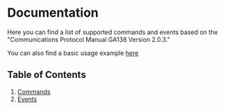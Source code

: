 # Documentation

Here you can find a list of supported commands and events based on the "Communications Protocol Manual GA138 Version 2.0.3."

You can also find a basic usage example [here](../example.js)

## Table of Contents

1. [Commands](commands.md)
2. [Events](events.md)
